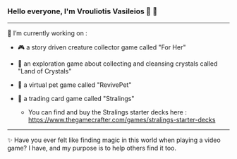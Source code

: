 ### Hello everyone, I'm Vrouliotis Vasileios :dragon: :robot:

<hr>

🔭 I’m currently working on : 

- :video_game:  a story driven creature collector game called "For Her" 

- :gem: an exploration game about collecting and cleansing crystals called "Land of Crystals"

- :hamster: a virtual pet game called "RevivePet"

- :flower_playing_cards: a trading card game called "Stralings"
  - You can find and buy the Stralings starter decks here : https://www.thegamecrafter.com/games/stralings-starter-decks
 
<hr>

:sparkles: Have you ever felt like finding magic in this world when playing a video game? I have, and my purpose is to help others find it too.





